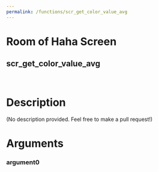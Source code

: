 ```yaml
---
permalink: /functions/scr_get_color_value_avg
---
```

# Room of Haha Screen  
## scr_get_color_value_avg  
&nbsp;  
# Description  
(No description provided. Feel free to make a pull request!) 
&nbsp;  
# Arguments
### argument0

&nbsp;  


